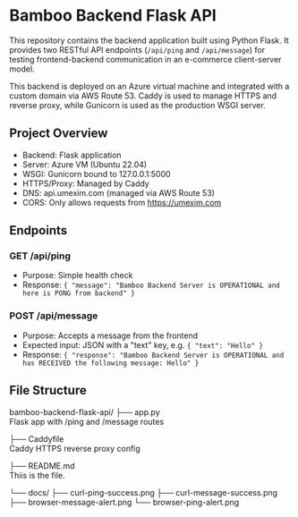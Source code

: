 # Bamboo Backend Flask API

This repository contains the backend application built using Python Flask. It provides two RESTful API endpoints (`/api/ping` and `/api/message`) for testing frontend-backend communication in an e-commerce client-server model.

This backend is deployed on an Azure virtual machine and integrated with a custom domain via AWS Route 53. Caddy is used to manage HTTPS and reverse proxy, while Gunicorn is used as the production WSGI server.

## Project Overview

- Backend: Flask application
- Server: Azure VM (Ubuntu 22.04)
- WSGI: Gunicorn bound to 127.0.0.1:5000
- HTTPS/Proxy: Managed by Caddy
- DNS: api.umexim.com (managed via AWS Route 53)
- CORS: Only allows requests from https://umexim.com

## Endpoints

### GET /api/ping

- Purpose: Simple health check
- Response: `{ "message": "Bamboo Backend Server is OPERATIONAL and here is PONG from backend" }`

### POST /api/message

- Purpose: Accepts a message from the frontend
- Expected input: JSON with a "text" key, e.g. `{ "text": "Hello" }`
- Response: `{ "response": "Bamboo Backend Server is OPERATIONAL and has RECEIVED the following message: Hello" }`

## File Structure

bamboo-backend-flask-api/
├── app.py             
Flask app with /ping and /message routes

├── Caddyfile          
Caddy HTTPS reverse proxy config

├── README.md          
Thiis is the file.

└── docs/
    ├── curl-ping-success.png
    ├── curl-message-success.png
    ├── browser-message-alert.png
    └── browser-ping-alert.png

